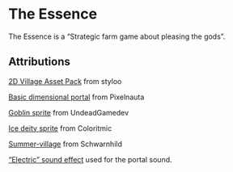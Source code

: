 # The Essence

The Essence is a “Strategic farm game about pleasing the gods”.

## Attributions

[2D Village Asset Pack](https://styloo.itch.io/2d-village) from styloo

[Basic dimensional portal](https://pixelnauta.itch.io/pixel-dimensional-portal-32x32) from Pixelnauta

[Goblin sprite](https://plooody.itch.io/goblin-npc) from UndeadGamedev

[Ice deity sprite](https://coloritmic.itch.io/icecool-pack) from Coloritmic

[Summer-village](https://schwarnhild.itch.io/summer-village) from Schwarnhild

[“Electric” sound effect](https://pixabay.com/sound-effects/force-field-335797/) used for the portal sound.

